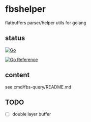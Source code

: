 # fbshelper

flatbuffers parser/helper utils for golang

## status

[![Go](https://github.com/kazu/fbshelper/actions/workflows/go.yml/badge.svg?branch=master)](https://github.com/kazu/fbshelper/actions/workflows/go.yml)

[![Go Reference](https://pkg.go.dev/badge/github.com/kazu/fbshelper.svg)](https://pkg.go.dev/github.com/kazu/fbshelper)

## content 

see cmd/fbs-query/README.md

## TODO

- [ ] double layer buffer
